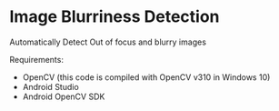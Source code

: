 # Image Blurriness Detection

Automatically Detect Out of focus and blurry images

Requirements:
- OpenCV (this code is compiled with OpenCV v310 in Windows 10)
- Android Studio
- Android OpenCV SDK


